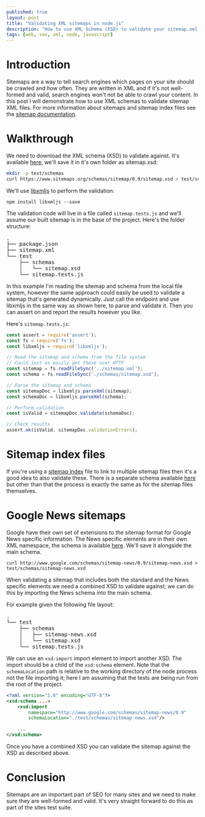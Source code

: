 ```yaml
---
published: true
layout: post
title: "Validating XML sitemaps in node.js"
description: "How to use XML Schema (XSD) to validate your sitemap.xml in node.js"
tags: [web, seo, xml, node, javascript]
---
```


# Introduction
Sitemaps are a way to tell search engines which pages on your site should be crawled and how often. They are written in XML and if it's not well-formed and valid, search engines won't not be able to crawl your content. In this post I will demonstrate how to use XML schemas to validate sitemap XML files. For more information about sitemaps and sitemap index files see the [sitemap documentation](https://www.sitemaps.org/protocol.html).

# Walkthrough
We need to download the XML schema (XSD) to validate against. It's available [here](https://www.sitemaps.org/schemas/sitemap/0.9/sitemap.xsd), we'll save it in it's own folder as sitemap.xsd:

``` bash
mkdir -p test/schemas
curl https://www.sitemaps.org/schemas/sitemap/0.9/sitemap.xsd > test/schemas/sitemap.xsd
```

We'll use [libxmljs](https://github.com/libxmljs/libxmljs) to perform the validation:

`npm install libxmljs --save`

The validation code will live in a file called `sitemap.tests.js` and we'll assume our built sitemap is in the base of the project. Here's the folder structure:

<pre>
.
├── package.json
├── sitemap.xml
└── test
    ├── schemas
    │   └── sitemap.xsd
    └── sitemap.tests.js
</pre>

In this example I'm reading the sitemap and schema from the local file system, however the same approach could easily be used to validate a sitemap that's generated dynamically. Just call the endpoint and use libxmljs in the same way as shown here, to parse and validate it. Then you can assert on and report the results however you like.

Here's `sitemap.tests.js`:

``` javascript
const assert = require('assert');
const fs = require('fs');
const libxmljs = require('libxmljs');

// Read the sitemap and schema from the file system
// Could just as easily get these over HTTP
const sitemap = fs.readFileSync('../sitemap.xml');
const schema = fs.readFileSync('./schemas/sitemap.xsd');

// Parse the sitemap and schema
const sitemapDoc = libxmljs.parseXml(sitemap);
const schemaDoc = libxmljs.parseXml(schema);

// Perform validation
const isValid = sitemapDoc.validate(schemaDoc);

// Check results
assert.ok(isValid, sitemapDoc.validationErrors);
```

# Sitemap index files
If you're using a [sitemap index](https://www.sitemaps.org/protocol.html#index) file to link to multiple sitemap files then it's a good idea to also validate these. There is a separate schema available [here](hhttps://www.sitemaps.org/schemas/sitemap/0.9/siteindex.xsd) but other than that the process is exactly the same as for the sitemap files themselves.

# Google News sitemaps
Google have their own set of extensions to the sitemap format for Google News specific information. The News specific elements are in their own XML namespace, the schema is available [here](http://www.google.com/schemas/sitemap-news/0.9/sitemap-news.xsd). We'll save it alongside the main schema.

`curl http://www.google.com/schemas/sitemap-news/0.9/sitemap-news.xsd > test/schemas/sitemap-news.xsd`

When validating a sitemap that includes both the standard and the News specific elements we need a combined XSD to validate against; we can do this by importing the News schema into the main schema.

For example given the following file layout:
<pre>
.
└── test
    ├── schemas
    │   ├── sitemap-news.xsd
    │   └── sitemap.xsd
    └── sitemap.tests.js
</pre>

We can use an `xsd:import` import element to import another XSD. The import should be a child of the `xsd:schema` element. Note that the `schemaLocation` path is relative to the working directory of the node process not the file importing it; here I am assuming that the tests are being run from the root of the project.

``` xml
<?xml version="1.0" encoding="UTF-8"?>
<xsd:schema ...>
    <xsd:import
        namespace="http://www.google.com/schemas/sitemap-news/0.9"
        schemaLocation="./test/schemas/sitemap-news.xsd"/>

    ...
</xsd:schema>
```

Once you have a combined XSD you can validate the sitemap against the XSD as described above.

# Conclusion
Sitemaps are an important part of SEO for many sites and we need to make sure they are well-formed and valid. It's very straight forward to do this as part of the sites test suite.
